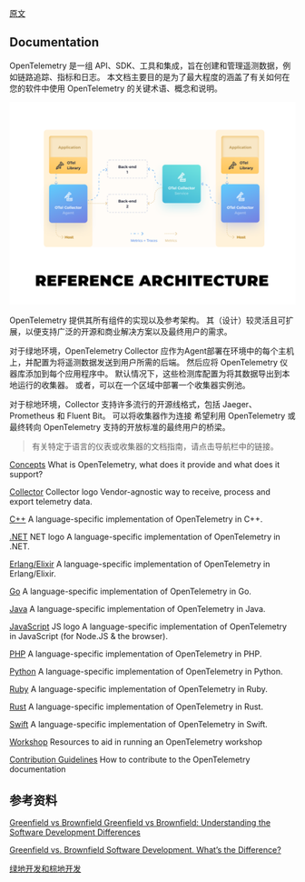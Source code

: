 [原文](https://opentelemetry.io/docs/)

## Documentation

OpenTelemetry 是一组 API、SDK、工具和集成，旨在创建和管理遥测数据，例如链路追踪、指标和日志。 
本文档主要目的是为了最大程度的涵盖了有关如何在您的软件中使用 OpenTelemetry 的关键术语、概念和说明。

![Reference_Architecture](https://raw.githubusercontent.com/jordy1024/opentelemetry/main/docs/images/opentelemetry-Reference_Architecture.svg)

OpenTelemetry 提供其所有组件的实现以及参考架构。 其（设计）较灵活且可扩展，以便支持广泛的开源和商业解决方案以及最终用户的需求。

对于绿地环境，OpenTelemetry Collector 应作为Agent部署在环境中的每个主机上，并配置为将遥测数据发送到用户所需的后端。 
然后应将 OpenTelemetry 仪器库添加到每个应用程序中。 默认情况下，这些检测库配置为将其数据导出到本地运行的收集器。 或者，可以在一个区域中部署一个收集器实例池。

对于棕地环境，Collector 支持许多流行的开源线格式，包括 Jaeger、Prometheus 和 Fluent Bit。 
可以将收集器作为连接 希望利用 OpenTelemetry 或最终转向 OpenTelemetry 支持的开放标准的最终用户的桥梁。

> 有关特定于语言的仪表或收集器的文档指南，请点击导航栏中的链接。


[Concepts](https://opentelemetry.io/docs/concepts/)
What is OpenTelemetry, what does it provide and what does it support?

[Collector](https://opentelemetry.io/docs/collector/)
Collector logo Vendor-agnostic way to receive, process and export telemetry data.

[C++](https://opentelemetry.io/docs/cpp/)
A language-specific implementation of OpenTelemetry in C++.

[.NET](https://opentelemetry.io/docs/net/)
NET logo A language-specific implementation of OpenTelemetry in .NET.

[Erlang/Elixir](https://opentelemetry.io/docs/erlang/)
 A language-specific implementation of OpenTelemetry in Erlang/Elixir.

[Go](https://opentelemetry.io/docs/go/)
 A language-specific implementation of OpenTelemetry in Go.

[Java](https://opentelemetry.io/docs/java/)
 A language-specific implementation of OpenTelemetry in Java.

[JavaScript](https://opentelemetry.io/docs/js/)
JS logo A language-specific implementation of OpenTelemetry in JavaScript (for Node.JS & the browser).

[PHP](https://opentelemetry.io/docs/php/)
A language-specific implementation of OpenTelemetry in PHP.

[Python](https://opentelemetry.io/docs/python/)
 A language-specific implementation of OpenTelemetry in Python.

[Ruby](https://opentelemetry.io/docs/ruby/)
 A language-specific implementation of OpenTelemetry in Ruby.

[Rust](https://opentelemetry.io/docs/rust/)
A language-specific implementation of OpenTelemetry in Rust.

[Swift](https://opentelemetry.io/docs/swift/)
A language-specific implementation of OpenTelemetry in Swift.

[Workshop](https://opentelemetry.io/docs/workshop/)
Resources to aid in running an OpenTelemetry workshop

[Contribution Guidelines](https://opentelemetry.io/docs/contribution-guidelines/)
How to contribute to the OpenTelemetry documentation



## 参考资料
[Greenfield vs Brownfield
Greenfield vs Brownfield: Understanding the Software Development Differences](https://www.johnadamsit.com/software-development-greenfield-vs-brownfield/)

[Greenfield vs. Brownfield Software Development. What’s the Difference?](https://synoptek.com/insights/it-blogs/greenfield-vs-brownfield-software-development/)

[绿地开发和棕地开发](https://www.jianshu.com/p/8ca541bbf00c)
